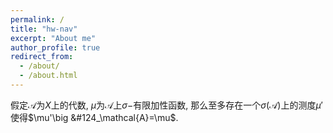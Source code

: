 ```yaml
---
permalink: /
title: "hw-nav"
excerpt: "About me"
author_profile: true
redirect_from: 
  - /about/
  - /about.html
---
```


假定$\mathcal{A}$为$X$上的代数, $\mu$为$\mathcal{A}$上$\sigma-$有限加性函数, 那么至多存在一个$\sigma(\mathcal{A})$上的测度$\mu'$使得$\mu'\big &#124_\mathcal{A}=\mu$.








